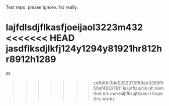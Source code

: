 Test repo, please ignore.
No really.

lajfdlsdjflkasfjoeijaol3223m432
<<<<<<< HEAD
jasdflksdjlkfj124y1294y81921hr812hr8912h1289
=======

ss
>>>>>>> cefb6fc3dd0252375f89ab3359f550af463211d1
lasjdflasdljs
oh nom ther eis moresljflksajfkseoi
i hope this works
